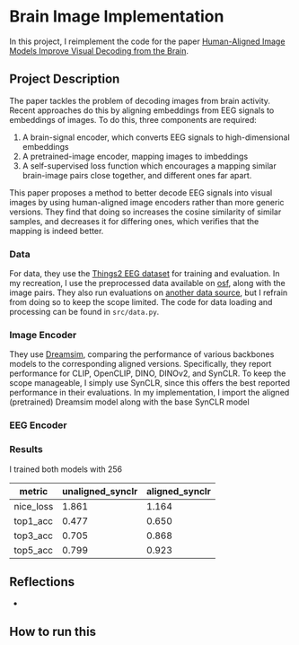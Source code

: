 # Brain Image Implementation

In this project, I reimplement the code for the paper [Human-Aligned Image Models Improve Visual Decoding from the Brain](https://arxiv.org/abs/2502.03081).

## Project Description

The paper tackles the problem of decoding images from brain activity. 
Recent approaches do this by aligning embeddings from EEG signals to embeddings of images.
To do this, three components are required:

1. A brain-signal encoder, which converts EEG signals to high-dimensional embeddings
2. A pretrained-image encoder, mapping images to imbeddings
3. A self-supervised loss function which encourages a mapping similar brain-image pairs close together, and different ones far apart. 

This paper proposes a method to better decode EEG signals into visual images by using human-aligned image encoders rather than more generic versions. They find that doing so increases the cosine similarity of similar samples, and decreases it for differing ones, which verifies that the mapping is indeed better.

### Data

For data, they use the [Things2 EEG dataset](https://www.sciencedirect.com/science/article/pii/S1053811922008758) for training and evaluation. 
In my recreation, I use the preprocessed data available on [osf](https://osf.io/3jk45/), along with the image pairs. 
They also run evaluations on [another data source](https://elifesciences.org/articles/82580), but I refrain from doing so to keep the scope limited.
The code for data loading and processing can be found in `src/data.py`.

### Image Encoder

They use [Dreamsim](https://arxiv.org/pdf/2306.09344), comparing the performance of various backbones models to the corresponding aligned versions. Specifically, they report performance for CLIP, OpenCLIP, DINO, DINOv2, and SynCLR.
To keep the scope manageable, I simply use SynCLR, since this offers the best reported performance in their evaluations.
In my implementation, I import the aligned (pretrained) Dreamsim model along with the base SynCLR model 

### EEG Encoder


### Results

I trained both models with 256

|metric|unaligned_synclr|aligned_synclr|
|---|---|---|
|nice_loss|1.861|1.164
|top1_acc|0.477|0.650
|top3_acc|0.705|0.868
|top5_acc|0.799|0.923


## Reflections

- 

## How to run this


